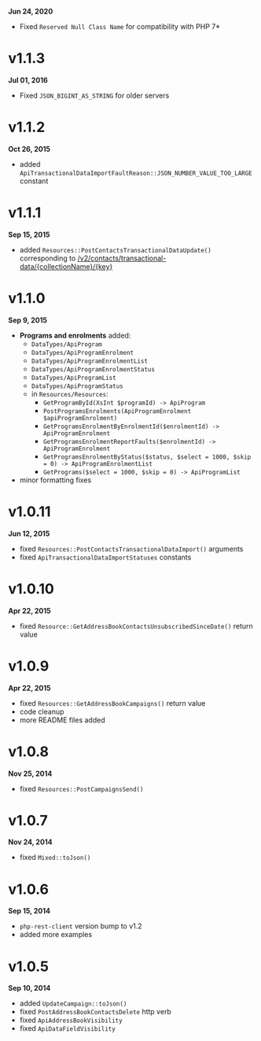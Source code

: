 **Jun 24, 2020**

- Fixed `Reserved Null Class Name` for compatibility with PHP 7*

# v1.1.3

**Jul 01, 2016**

- Fixed `JSON_BIGINT_AS_STRING` for older servers

# v1.1.2

**Oct 26, 2015**

- added `ApiTransactionalDataImportFaultReason::JSON_NUMBER_VALUE_TOO_LARGE` constant

# v1.1.1

**Sep 15, 2015**

- added `Resources::PostContactsTransactionalDataUpdate()` corresponding to
  [/v2/contacts/transactional-data/{collectionName}/{key}](https://api.dotmailer.com/v2/help/wadl#ContactsTransactionalData)

# v1.1.0

**Sep 9, 2015**

- **Programs and enrolments** added:
    - `DataTypes/ApiProgram`
    - `DataTypes/ApiProgramEnrolment`
    - `DataTypes/ApiProgramEnrolmentList`
    - `DataTypes/ApiProgramEnrolmentStatus`
    - `DataTypes/ApiProgramList`
    - `DataTypes/ApiProgramStatus`
    - in `Resources/Resources`:
        - `GetProgramById(XsInt $programId) -> ApiProgram`
        - `PostProgramsEnrolments(ApiProgramEnrolment $apiProgramEnrolment)`
        - `GetProgramsEnrolmentByEnrolmentId($enrolmentId) -> ApiProgramEnrolment`
        - `GetProgramsEnrolmentReportFaults($enrolmentId) -> ApiProgramEnrolment`
        - `GetProgramsEnrolmentByStatus($status, $select = 1000, $skip = 0) -> ApiProgramEnrolmentList`
        - `GetPrograms($select = 1000, $skip = 0) -> ApiProgramList`
- minor formatting fixes

# v1.0.11

**Jun 12, 2015**

- fixed `Resources::PostContactsTransactionalDataImport()` arguments
- fixed `ApiTransactionalDataImportStatuses` constants

# v1.0.10

**Apr 22, 2015**

- fixed `Resource::GetAddressBookContactsUnsubscribedSinceDate()` return value

# v1.0.9

**Apr 22, 2015**

- fixed `Resources::GetAddressBookCampaigns()` return value
- code cleanup
- more README files added

# v1.0.8

**Nov 25, 2014**

- fixed `Resources::PostCampaignsSend()`

# v1.0.7

**Nov 24, 2014**

- fixed `Mixed::toJson()`

# v1.0.6

**Sep 15, 2014**

- `php-rest-client` version bump to v1.2
- added more examples

# v1.0.5

**Sep 10, 2014**

- added `UpdateCampaign::toJson()`
- fixed `PostAddressBookContactsDelete` http verb
- fixed `ApiAddressBookVisibility`
- fixed `ApiDataFieldVisibility`
